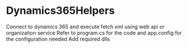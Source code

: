 # Dynamics365Helpers
Connect to dynamics 365 and execute fetch xml using web api or organization service
Refer to program.cs for the code and app.config for the configuration needed
Add required dlls
